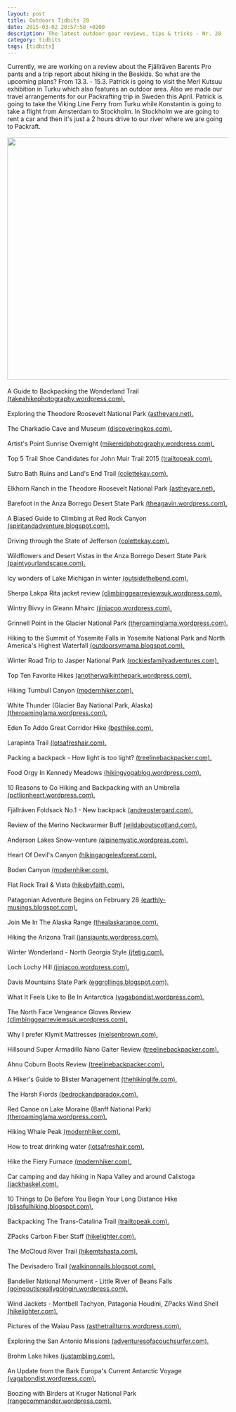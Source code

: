 ```yaml
---
layout: post
title: Outdoors Tidbits 28
date: 2015-03-02 20:57:58 +0200
description: The latest outdoor gear reviews, tips & tricks - Nr. 28
category: tidbits
tags: [tidbits]
---
```

Currently, we are working on a review about the Fjällräven Barents Pro pants and a trip report about hiking in the Beskids. So what are the upcoming plans? From 13.3. - 15.3. Patrick is going to visit the Meri Kutsuu exhibition in Turku which also features an outdoor area. Also we made our travel arrangements for our Packrafting trip in Sweden this April. Patrick is going to take the Viking Line Ferry from Turku while Konstantin is going to take a flight from Amsterdam to Stockholm. In Stockholm we are going to rent a car and then it's just a 2 hours drive to our river where we are going to Packraft.<br><br>
<a href="https://www.flickr.com/photos/90204224@N07/16347223629"><img src="https://farm8.staticflickr.com/7452/16347223629_782c048e1f_b.jpg" width="1024" height="551"></a><br><!--more--><br>
A Guide to Backpacking the Wonderland Trail [(takeahikephotography.wordpress.com).](https://takeahikephotography.wordpress.com/2015/03/01/a-guide-to-backpacking-the-wonderland-trail/)
<br><br>
Exploring the Theodore Roosevelt National Park [(astheyare.net).](http://astheyare.net/2015/03/01/theodore-roosevelt-national-park-south-unit-the-evening-and-the-morning)
<br><br>
The Charkadio Cave and Museum [(discoveringkos.com).](http://www.discoveringkos.com/2015/03/the-charkadio-cave-and-museum.html)
<br><br>
Artist's Point Sunrise Overnight [(mikereidphotography.wordpress.com).](https://mikereidphotography.wordpress.com/2015/03/01/artists-point-sunrise-overnight/)
<br><br>
Top 5 Trail Shoe Candidates for John Muir Trail 2015 [(trailtopeak.com).](http://trailtopeak.com/2015/03/01/top-5-trail-shoe-candidates-for-john-muir-trail-2015)
<br><br>
Sutro Bath Ruins and Land's End Trail [(colettekay.com).](http://colettekay.com/2015/01/24/destination-sutro-bath-ruins-and-lands-end-trail/)
<br><br>
Elkhorn Ranch in the Theodore Roosevelt National Park [(astheyare.net).](http://astheyare.net/2015/03/02/theodore-roosevelt-national-park-elkhorn-ranch)
<br><br>
Barefoot in the Anza Borrego Desert State Park [(theagavin.wordpress.com).](https://theagavin.wordpress.com/2015/03/02/barefoot-return-to-anza-borrego-desert-state-park/)
<br><br>
A Biased Guide to Climbing at Red Rock Canyon [(spiritandadventure.blogspot.com).](http://spiritandadventure.blogspot.com/2015/03/a-biased-guide-to-climbing-at-red-rock.html)
<br><br>
Driving through the State of Jefferson [(colettekay.com).](http://colettekay.com/2015/03/02/driving-through-the-state-of-jefferson)
<br><br>
Wildflowers and Desert Vistas in the Anza Borrego Desert State Park [(paintyourlandscape.com).](http://paintyourlandscape.com/2015/03/02/wildflowers-desert-vistas-new-friends-anza-borrego-desert-state-park-ca)
<br><br>
Icy wonders of Lake Michigan in winter [(outsidethebend.com).](http://outsidethebend.com/2015/03/01/icy-wonders-of-lake-michigan-in-winter)
<br><br>
Sherpa Lakpa Rita jacket review [(climbinggearreviewsuk.wordpress.com).](https://climbinggearreviewsuk.wordpress.com/2015/02/23/sherpa-lakpa-rita-jacket-review/)
<br><br>
Wintry Bivvy in Gleann Mhairc [(jinjacoo.wordpress.com).](https://jinjacoo.wordpress.com/2015/02/23/wintry-bivvy-in-gleann-mhairc/)
<br><br>
Grinnell Point in the Glacier National Park [(theroaminglama.wordpress.com).](https://theroaminglama.wordpress.com/2015/02/23/grinnell-point-glacier-national-park-2/)
<br><br>
Hiking to the Summit of Yosemite Falls in Yosemite National Park and North America's Highest Waterfall [(outdoorsymama.blogspot.com).](http://outdoorsymama.blogspot.com/2015/02/why-hiking-to-summit-of-yosemite-falls.html)
<br><br>
Winter Road Trip to Jasper National Park [(rockiesfamilyadventures.com).](http://www.rockiesfamilyadventures.com/2015/02/winter-road-trip-to-jasper-national-park.html)
<br><br>
Top Ten Favorite Hikes [(anotherwalkinthepark.wordpress.com).](https://anotherwalkinthepark.wordpress.com/2015/02/23/top-ten-favorite-hikes/)
<br><br>
Hiking Turnbull Canyon [(modernhiker.com).](http://www.modernhiker.com/2015/02/24/hiking-turnbull-canyon/)
<br><br>
White Thunder (Glacier Bay National Park, Alaska) [(theroaminglama.wordpress.com).](https://theroaminglama.wordpress.com/2015/02/25/white-thunder-glacier-bay-national-park-alaska/)
<br><br>
Eden To Addo Great Corridor Hike [(besthike.com).](http://besthike.com/2015/02/25/eden-to-addo-great-corridor-hike/)
<br><br>
Larapinta Trail [(lotsafreshair.com).](http://lotsafreshair.com/2015/02/27/larapinta-trail-part-2/)
<br><br>
Packing a backpack - How light is too light? [(treelinebackpacker.com).](http://treelinebackpacker.com/2015/02/27/how-light-is-too-light-rambling)
<br><br>
Food Orgy In Kennedy Meadows [(hikingyogablog.wordpress.com).](https://hikingyogablog.wordpress.com/2015/02/28/hiking-california-food-orgy-in-kennedy-meadows/)
<br><br>
10 Reasons to Go Hiking and Backpacking with an Umbrella [(pctlionheart.wordpress.com).](https://pctlionheart.wordpress.com/2015/02/28/10-reasons-to-go-hiking-and-backpacking-with-an-umbrella/)
<br><br>
 Fjällräven Foldsack No.1 - New backpack [(andreostergard.com).](http://andreostergard.com/2015/02/25/new-backpack)
<br><br>
Review of the Merino Neckwarmer Buff [(wildaboutscotland.com).](http://wildaboutscotland.com/2015/02/25/product-review-merino-neckwarmer-buff)
<br><br>
Anderson Lakes Snow-venture [(alpinemystic.wordpress.com).](https://alpinemystic.wordpress.com/2015/02/25/anderson-lakes-snow-venture/)
<br><br>
Heart Of Devil's Canyon [(hikingangelesforest.com).](http://hikingangelesforest.com/2015/02/26/heart-of-devils-canyon)
<br><br>
Boden Canyon [(modernhiker.com).](http://www.modernhiker.com/2015/02/26/boden-canyon/)
<br><br>
Flat Rock Trail & Vista [(hikebyfaith.com).](http://hikebyfaith.com/2015/02/27/trial-review-flat-rock-trail-vista)
<br><br>
Patagonian Adventure Begins on February 28 [(earthly-musings.blogspot.com).](http://earthly-musings.blogspot.com/2015/02/patagonian-adventure-begins-on-february.html)
<br><br>
Join Me In The Alaska Range [(thealaskarange.com).](http://thealaskarange.com/2015/02/27/join-me-in-the-alaska-range-2)
<br><br>
Hiking the Arizona Trail [(jansjaunts.wordpress.com).](https://jansjaunts.wordpress.com/2015/02/27/arizona-trail-ready-or-not-here-i-come/)
<br><br>
Winter Wonderland - North Georgia Style [(jfetig.com).](http://jfetig.com/2015/02/27/winter-wonderland-north-georgia-style)
<br><br>
Loch Lochy Hill [(jinjacoo.wordpress.com).](https://jinjacoo.wordpress.com/2015/02/13/loch-lochy-hills-take-two/)
<br><br>
Davis Mountains State Park [(eggrollings.blogspot.com).](http://eggrollings.blogspot.com/2015/02/davis-mountains-state-park.html)
<br><br>
What It Feels Like to Be In Antarctica [(vagabondist.wordpress.com).](https://vagabondist.wordpress.com/2015/02/14/what-it-feels-like-to-be-in-antarctica/)
<br><br>
The North Face Vengeance Gloves Review [(climbinggearreviewsuk.wordpress.com).](https://climbinggearreviewsuk.wordpress.com/2015/02/14/the-north-face-vengeance-gloves-review/)
<br><br>
Why I prefer Klymit Mattresses [(nielsenbrown.com).](http://nielsenbrown.com/2015/02/15/why-i-prefer-klymit-mattresses)
<br><br>
Hillsound Super Armadillo Nano Gaiter Review [(treelinebackpacker.com).](http://treelinebackpacker.com/2015/02/15/hillsound-super-armadillo-nano-gaiter-review)
<br><br>
Ahnu Coburn Boots Review [(treelinebackpacker.com).](http://treelinebackpacker.com/2015/02/16/ahnu-coburn-boots-review)
<br><br>
A Hiker's Guide to Blister Management [(thehikinglife.com).](http://www.thehikinglife.com/journal/2015/02/a-hikers-guide-to-blister-management/)
<br><br>
The Harsh Fiords [(bedrockandparadox.com).](http://bedrockandparadox.com/2015/02/17/the-harsh-fiords/)
<br><br>
Red Canoe on Lake Moraine (Banff National Park) [(theroaminglama.wordpress.com).](https://theroaminglama.wordpress.com/2015/02/18/red-canoe-on-lake-moraine-banff-national-park/)
<br><br>
Hiking Whale Peak [(modernhiker.com).](http://www.modernhiker.com/2015/02/19/hiking-whale-peak/)
<br><br>
How to treat drinking water [(lotsafreshair.com).](http://lotsafreshair.com/2015/02/20/treat-drinking-water/)
<br><br>
Hike the Fiery Furnace [(modernhiker.com).](http://www.modernhiker.com/2015/02/19/hike-the-fiery-furnace-arches-national-park/)
<br><br>
Car camping and day hiking in Napa Valley and around Calistoga [(jackhaskel.com).](http://jackhaskel.com/2015/02/19/car-camping-and-day-hiking-in-napa-valley-and-around-calistoga)
<br><br>
10 Things to Do Before You Begin Your Long Distance Hike [(blissfulhiking.blogspot.com).](http://blissfulhiking.blogspot.com/2015/02/10-things-to-do-before-you-begin-your.html)
<br><br>
Backpacking The Trans-Catalina Trail [(trailtopeak.com).](http://trailtopeak.com/2015/02/20/backpacking-the-trans-catalina-trail)
<br><br>
ZPacks Carbon Fiber Staff [(hikelighter.com).](http://hikelighter.com/2015/02/20/zpacks-carbon-fiber-staff)
<br><br>
The McCloud River Trail [(hikemtshasta.com).](http://hikemtshasta.com/2015/02/21/the-mccloud-river-trail)
<br><br>
The Devisadero Trail [(walkinonnails.blogspot.com).](http://walkinonnails.blogspot.com/2015/02/the-devisadero-trail-take-2.html)
<br><br>
Bandelier National Monument - Little River of Beans Falls [(goingoutisreallygoingin.wordpress.com).](https://goingoutisreallygoingin.wordpress.com/2015/02/17/bandelier-national-monument-nm-little-river-of-beans-falls/)
<br><br>
Wind Jackets - Montbell Tachyon, Patagonia Houdini, ZPacks Wind Shell [(hikelighter.com).](http://hikelighter.com/2015/02/18/wind-jackets-montbell-tachyon-patagonia-houdini-zpacks-wind-shell)
<br><br>
Pictures of the Waiau Pass [(asthetrailturns.wordpress.com).](https://asthetrailturns.wordpress.com/2015/02/18/te-araroa-waiau-pass-in-photos/)
<br><br>
Exploring the San Antonio Missions [(adventuresofacouchsurfer.com).](http://adventuresofacouchsurfer.com/2015/02/18/exploring-the-san-antonio-missions)
<br><br>
Brohm Lake hikes [(justambling.com).](http://justambling.com/2015/02/18/brohm-lake-hikes)
<br><br>
An Update from the Bark Europa's Current Antarctic Voyage [(vagabondist.wordpress.com).](https://vagabondist.wordpress.com/2015/02/19/an-update-from-the-bark-europas-current-antarctic-voyage/)
<br><br>
Boozing with Birders at Kruger National Park [(rangecommander.wordpress.com).](https://rangecommander.wordpress.com/2015/02/19/boozing-with-birders-at-kruger-national-park/)
